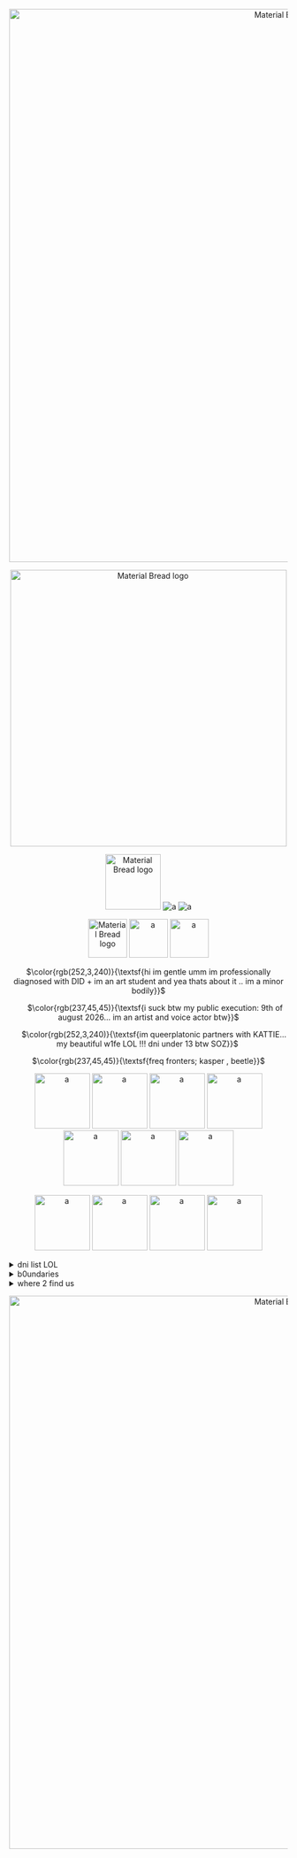 <p align="center">
    <img width="1000" src="https://i.imgur.com/aQmdJ01.jpg" alt="Material Bread logo">
</p>

<p align="center">
    <img width="500" src="https://files.catbox.moe/ue58sn.png" alt="Material Bread logo"> 
</p>

<p align="center">
    <img width="100" src="https://pixelsafari.neocities.org/buttons/1newgrounds.gif" alt="Material Bread logo"> <img width="max" src="https://pixelsafari.neocities.org/buttons/2minecraft.png" alt="a"> <img width="max" src="https://pixelsafari.neocities.org/buttons/1disc6.gif" alt="a">
</p>

<p align="center">
    <img width="70" src="https://pixelsafari.neocities.org/misc/badge/ikea2.gif" alt="Material Bread logo"> <img width="70" src="https://pixelsafari.neocities.org/misc/badge/hottopic.gif" alt="a"> <img width="70" src="https://pixelsafari.neocities.org/misc/badge/host.gif" alt="a">
</p>
   
  <p align="center">
   $\color{rgb(252,3,240)}{\textsf{hi im gentle umm im professionally diagnosed with DID + im an art student and yea thats about it .. im a minor bodily}}$
                    </p>
                    <p align="center">
‎ ‎ ‎ ‎ ‎    ‎ $\color{rgb(237,45,45)}{\textsf{‎i suck btw my public execution: 9th of august 2026... im an artist and voice actor btw}}$
                    </p>
<p align="center">
 ‎ ‎ ‎     ‎ ‎ $\color{rgb(252,3,240)}{\textsf{im queerplatonic partners with KATTIE... my beautiful w1fe LOL !!! dni under 13 btw SOZ}}$  ‎  
</p>
<p align="center">
   $\color{rgb(237,45,45)}{\textsf{freq fronters; kasper , beetle}}$  
</p>

<p align="center">
    <img width="100" src="https://64.media.tumblr.com/e5eeb1782b9b90125c10a9d71bf13d47/4c47cd4edf92f7ed-b5/s400x600/149b047dbb187d6d742f92439dfc8cb2c8ccc443.pnj" alt="a"> <img width="100" src="https://64.media.tumblr.com/be2fb73e409b7fab247fe05f5965b1ed/d9cd9d158edf3676-50/s400x600/3713d9bb6a510aad93637e6333e928610ff73595.pnj" alt="a"> <img width="100" src="https://64.media.tumblr.com/d482faa04cd6840a960df6d866a0b814/b6882806af6091a7-3a/s250x400/fc35035fb2aa6d98524fcf7751ce9fa2b09aed4f.pnj" alt="a"> <img width="100" src="https://jugproductions.neocities.org/asdfWOAOAAAHHH.webp" alt="a"> <img width="100" src="https://jugproductions.neocities.org/ngngngn.png" alt="a"> <img width="100" src="https://jugproductions.neocities.org/graphics/awesum%20stamp.png" alt="a"> <img width="100" src="https://jugproductions.neocities.org/art.webp" alt="a">
</p>
<p align="center">

<p align="center">
   <img width="100" src="https://i.imgur.com/bxvmZJ4.gif" alt="a">  <img width="100" src="https://transbro.neocities.org/Graphics/Icons/Emo/054-deadisthenewalive.gif" alt="a">  <img width="100" src="https://i.imgur.com/Pbf5xuF.jpg" alt="a">  <img width="100" src="https://i.imgur.com/SiEkNYl.jpg" alt="a">
</p>

<details>
<summary>dni list LOL</summary>

<div style="width: 430px; height: 220px; background-color: white; border-color: hot-pink; border-width: 1px; border-style: dotted; color: #000000; font-size: 11px; overflow: auto;"><p>
<p>fictokins (except rick sorry) , "irls" , endosystems , proshippers , shotacons , spawnists / any cultist tbh , zionists / pro war , just w3ird people in general LOL. 𝗴𝗲𝗻𝘂𝗶𝗻𝗲𝗹𝘆 𝗶 𝗱𝗼𝗻𝘁 𝗸𝗻𝗼𝘄 𝘄𝗵𝗼 𝗻3𝗲𝗱𝘀 𝘁𝗼 𝗵𝗲𝗮𝗿 𝘁𝗵𝗶𝘀 𝗯𝘂𝘁 𝘀𝗲𝗹𝗳 𝗱𝗶𝗮𝗴𝗻𝗼𝘀𝗲𝗱 𝘀𝘆𝘀𝘁𝗲𝗺𝘀/𝗽𝗹𝘂𝗿𝗮𝗹𝘀 (𝗮𝗸𝗮 𝗻𝗼𝘁 𝗵𝗮𝘃𝗶𝗻𝗴 𝗮 𝗱𝗶𝗮𝗴𝗻𝗼𝘀𝗶𝘀 𝗼𝗿 𝗯𝗲𝗶𝗻𝗴 𝗺𝗲𝗱𝗶𝗰𝗮𝗹𝗹𝘆 𝗿𝗲𝗰𝗼𝗻𝗼𝗴𝗶𝘇𝗲𝗱) 𝗽𝗹𝗲𝗮𝘀𝗲 𝗽𝗹𝗲𝗮𝘀𝗲 𝘀𝘁𝗮𝘆 𝗮𝘄𝗮𝘆 𝗳𝗿𝗼𝗺 𝗺𝗲, 𝗴𝗲𝗻𝘂𝗶𝗻𝗲𝗹𝘆. 𝗶𝘁 𝗺𝗮𝗸𝗲𝘀 𝘂𝗻𝗰𝗼𝗺𝗳𝗼𝗿𝘁𝗮𝗯𝗹𝗲 𝘁𝗵𝗮𝘁 𝗽𝗲𝗼𝗽𝗹𝗲 𝗮𝗿𝗲 𝘀𝗲𝗹𝗳 𝗱𝗶𝗮𝗴𝗻𝗼𝘀𝗶𝗻𝗴 𝘁𝗵𝗲𝗺𝘀𝗲𝗹𝘃3𝘀 𝘄𝗶𝘁𝗵 𝗮 𝘀𝗲𝗿𝗶𝗼𝘂𝘀 𝗶𝘀𝘀𝘂𝗲 𝘁𝗵𝗮𝘁 𝗶𝘃𝗲 𝗯𝗲𝗲𝗻 𝘀𝘁𝗿𝘂𝗴𝗴𝗹𝗶𝗻𝗴 𝘄 𝗺𝘆 𝘄𝗵0𝗹𝗲 𝗹𝗶𝗳𝗲 𝗟𝗢𝗟. 𝗽𝗹𝗲𝗮𝘀𝗲 𝗳𝗼𝗿 𝘁𝗵𝗲 𝗹𝗼𝘃𝗲 𝗼𝗳 𝗴𝗼𝗱 𝗶𝗳 𝘆𝗼𝘂 𝘀𝘂𝘀𝗽𝗲𝗰𝘁 𝗗𝗜𝗗 𝗼𝗿 𝗮𝗻𝘆 𝗱𝗶𝘀𝘀𝗼𝗰𝗶𝗮𝘁𝗶𝘃𝗲 𝗱𝗶𝘀𝗼𝗿𝗱𝗲𝗿 𝗴𝗼 𝘀𝗲𝗲𝗸 𝗵𝗲𝗹𝗽 𝗯𝗲𝗳𝗼𝗿𝗲 𝗽𝗹𝗮𝘀𝘁𝗲𝗿𝗶𝗻𝗴 "𝗢𝗛 𝗜𝗠 𝗔 𝗦𝗬𝗦𝗧𝗘𝗠 𝗜 𝗛𝗔𝗩𝗘 𝘅 𝗗𝗜𝗦𝗢𝗥𝗗𝗘𝗥" 𝗼𝗻 𝘆𝗼𝘂𝗿 𝘀𝗼𝗰𝗶𝗮𝗹𝘀, 𝗼𝗻 𝘆𝗼𝘂𝗿 𝗽𝗮𝗴𝗲, 𝗮𝗻𝘆𝘁𝗵𝗶𝗻𝗴. medically reconogized systems are VERY free to interact with us by the way (literally our partner is one) </p>
</p></div></details>

<details>
<summary>b0undaries</summary>

<div style="width: 430px; height: 220px; background-color: white; border-color: hot-pink; border-width: 1px; border-style: dotted; color: #000000; font-size: 11px; overflow: auto;"><p>
<p>please do not c+h unless youre friends with me (its just weird to pretend to cuddle with a stranger), also please dont flirt with me or any of my alters as it makes us very uncomfortable since we have a queerplatonic partner. yeah thats about it LOL!!! different alters have different boundaries, and i have no control over that man LOL, most of us will put a tag in the name displaying our interaction status (aka dniuf, iwec, you get it LOLOLOL 0.o) ,, if you overstep my boundaries on accident its like, totally chill man LOL juttts dont do it on purpose really xD</p>
</p></div></details>

<details>
<summary>where 2 find us</summary>

<div style="width: 430px; height: 220px; background-color: white; border-color: hot-pink; border-width: 1px; border-style: dotted; color: #000000; font-size: 11px; overflow: auto;"><p>
<p>usually we are near the outside of the market , outside the library or in the library , at the docks and rarely in the bakery ALWAYS in safe server </p>
</p></div></details>

<p align="center">
    <img width="1000" src="https://i.imgur.com/aQmdJ01.jpg" alt="Material Bread logo">
</p>

